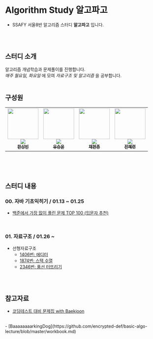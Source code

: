 # Algorithm Study 알고파고

- SSAFY 서울8반 알고리즘 스터디 __알고파고__ 입니다.
<br/>
<br/>

## 스터디 소개

알고리즘 개념학습과 문제풀이를 진행합니다.  
_매주 월요일, 화요일_ 에 모여 _자료구조 및 알고리즘_ 을 공부합니다.
<br/>
<br/>

## 구성원

<table>
  <tr>
    <td align="center"><a href="https://github.com/woohiq"><img src="https://avatars.githubusercontent.com/u/101312787?v=4?v=4?s=100" width="100px;" alt=""/><br /><img src="http://mazassumnida.wtf/api/mini/generate_badge?boj=leox97" widt="100px"><br /><sub><b>한상빈</b></sub></a><br /></td>    
    <td align="center"><a href="https://github.com/s-y-yu"><img src="https://avatars.githubusercontent.com/u/82228797?v=4?s=100" width="100px;" alt=""/><br /><img src="http://mazassumnida.wtf/api/mini/generate_badge?boj=syu" widt="100px"><br /><sub><b>유승윤</b></sub></a><br /></td>
    <td align="center"><a href="https://github.com/hjongc"><img src="https://avatars.githubusercontent.com/u/72199470?v=4" width="100px;" alt=""/><br /><img src="http://mazassumnida.wtf/api/mini/generate_badge?boj=yssg9187" widt="100px"><br /><sub><b>채현종</b></sub></a><br /></td>
    <td align="center"><a href="https://github.com/nutbrown"><img src="https://avatars.githubusercontent.com/u/111677826?v=4?s=100" width="100px;" alt=""/><br /><img src="http://mazassumnida.wtf/api/mini/generate_badge?boj=simbaba" widt="100px"><br /><sub><b>전혜련</b></sub></a><br /></td>     
  </tr>
</table><br/>
<br/>
<br/> 

## 스터디 내용

### 00. 자바 기초익히기 / 01.13 ~ 01.25
  - [백준에서 가장 많이 풀린 문제 TOP 100 (입문자 추천)](https://www.acmicpc.net/workbook/view/2435)
<br/>


### 01. 자료구조 / 01.26 ~
  - 선형자료구조
    - [1406번: 에디터](https://www.acmicpc.net/problem/1406)
    - [1874번: 스택 수열](https://www.acmicpc.net/problem/1874)
    - [2346번: 풍선 터뜨리기](https://www.acmicpc.net/problem/2346)

<br/>
<br/>   
    
## 참고자료
  - [코딩테스트 대비 문제집 with Baekjoon](https://github.com/tony9402/baekjoon)
  <br/> 
  - [BaaaaaaaarkingDog](https://github.com/encrypted-def/basic-algo-lecture/blob/master/workbook.md)
